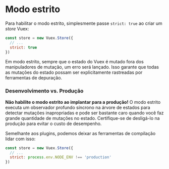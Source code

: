 # Modo estrito

Para habilitar o modo estrito, simplesmente passe `strict: true` ao criar um _store_  Vuex:

``` js
const store = new Vuex.Store({
  // ...
  strict: true
})
```

Em modo estrito, sempre que o estado do Vuex é mutado fora dos manipuladores de mutação, um erro será lançado. Isso garante que todas as mutações do estado possam ser explicitamente rastreadas por ferramentas de depuração.

### Desenvolvimento vs. Produção

**Não habilite o modo estrito ao implantar para a produção!** O modo estrito executa um observador profundo síncrono na árvore de estados para detectar mutações inapropriadas e pode ser bastante caro quando você faz grande quantidade de mutações no estado. Certifique-se de desligá-lo na produção para evitar o custo de desempenho.

Semelhante aos plugins, podemos deixar as ferramentas de compilação lidar com isso:

``` js
const store = new Vuex.Store({
  // ...
  strict: process.env.NODE_ENV !== 'production'
})
```

